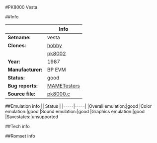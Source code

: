 #PK8000 Vesta

##Info

||Info|
|-----|-----|
|**Setname:**|vesta
|**Clones:**|[hobby](hobby.md)
||[pk8002](pk8002.md)
|**Year:**|1987
|**Manufacturer:**|BP EVM
|**Status:**|good
|**Bug reports:**|[MAMETesters](http://mametesters.org/view_all_set.php?type=1&temporary=y&search=pk8000.c)
|**Source file:**|[pk8000.c](https://github.com/mamedev/mame/blob/master/src/mess/drivers/pk8000.c)

##Emulation info
|| Status |
|-----|-----|
|Overall emulation:|good
|Color emulation:|good
|Sound emulation:|good
|Graphics emulation:|good
|Savestates:|unsupported

##Tech info

##Romset info

<!--- START OF EDITED COMMENT DO NOT TOUCH TEXT ABOVE-->
